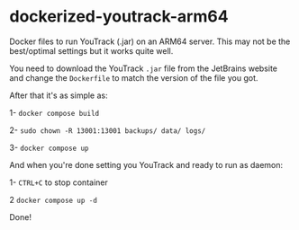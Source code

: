 # dockerized-youtrack-arm64
Docker files to run YouTrack (.jar) on an ARM64 server. This may not be the best/optimal settings but it works quite well.
  
You need to download the YouTrack `.jar` file from the JetBrains website and change the `Dockerfile` to match the version of the file you got.
  
After that it's as simple as: 

1- `docker compose build`

2- `sudo chown -R 13001:13001 backups/ data/ logs/`

3- `docker compose up`

And when you're done setting you YouTrack and ready to run as daemon:

1- `CTRL+C` to stop container

2 `docker compose up -d`

Done!

